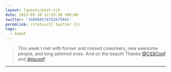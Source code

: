 ```yaml
---
layout: layouts/post.njk
date: 2013-05-30 12:53:30 +00:00
twitter: '340088578782679041'
permalink: /status/{{ twitter }}/
tags: 
  - tweet
---
```


> This week I met with former and missed coworkers, new awesome people, and long admired ones. And on the beach! Thanks [@CSSConf](https://twitter.com/CSSConf) and [@jsconf](https://twitter.com/jsconf)!

---
